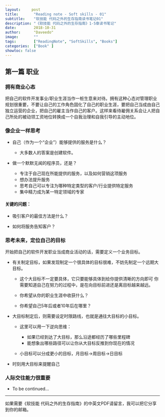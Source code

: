 ```yaml
---
layout:     post
title:       "Reading note - Soft skills - 01"
subtitle:    "软技能 代码之外的生存指南读书笔记01"
description: "《软技能 代码之外的生存指南》1-5章读书笔记"
date:        2018-10-31
author:      "Daveedo"
image:       ""
tags:        ["ReadingNote", "SoftSkills", "Books"]
categories:  ["Book" ]
showtoc: false
---
```


## 第一篇 职业

### 拥有商业心态

把自己的软件开发事业/职业生涯当作一桩生意来对待。拥有这种心态对管理职业规划很重要，不要让自己的工作角色固化了自己的职业生涯，要把自己当成由自己独立运营的企业，把自己的雇主当作自己的客户。这样来看待雇佣关系会让人把自己所处的被动领工资地位转换成一个自我治理和自我引导的主动地位。

### 像企业一样思考

* 自己（作为一个“企业”）能够提供的服务是什么？
	* 大多数人的答案是创建软件。
	
* 做一个默默无闻的程序员，还是？
	* 专注于自己现在所能提供的服务，以及如何营销这项服务
	* 想办法提升服务
	* 思考自己可以专注为哪种特定类型的客户/行业提供特定服务
	* 集中精力成为某一特定领域的专家
	
#### 关键的问题：

* 吸引客户的最佳方法是什么？

* 如何将服务告知客户？


### 思考未来，定位自己的目标

开始把自己的软件开发职业当成商业活动的话，需要定义一个业务目标。

* 有关制定目标，如果发现制定一个很具体的目标很难，不妨先制定一个远期大目标。

	* 这个大目标不一定要具体，它只要能够具体到给你提供清晰的方向即可
		你需要知道自己在努力的过程中，是在向目标前进还是离目标越来越远。
		
	* 你希望从你的职业生涯中收获什么？
	
	* 你希望自己5年后或者10年后在哪里？
	
* 大目标制定后，则需要设定时限路线，也就是通往大目标的小目标。

	* 这里可以用一下逆向思维：
		* 如果已经到达了大目标，那么沿途都经历了哪些里程碑
		* 能想象出哪些路径可以让你从大目标反推到你现在的情况
		
	* 小目标可以分成更小的目标，月目标->周目标->日目标
	

* 时刻用大目标来提醒自己


### 人际交往能力很重要

* To be continued...

***

如果需要《软技能 代码之外的生存指南》的中英文PDF请留言，我可以把它分享到你的邮箱。